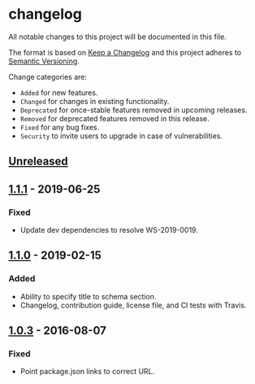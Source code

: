 # changelog

All notable changes to this project will be documented in this file.

The format is based on [Keep a Changelog](http://keepachangelog.com/en/1.0.0/)
and this project adheres to [Semantic Versioning](http://semver.org/spec/v2.0.0.html).

Change categories are:

* `Added` for new features.
* `Changed` for changes in existing functionality.
* `Deprecated` for once-stable features removed in upcoming releases.
* `Removed` for deprecated features removed in this release.
* `Fixed` for any bug fixes.
* `Security` to invite users to upgrade in case of vulnerabilities.

## [Unreleased]

## [1.1.1] - 2019-06-25
### Fixed
- Update dev dependencies to resolve WS-2019-0019.

## [1.1.0] - 2019-02-15
### Added
- Ability to specify title to schema section.
- Changelog, contribution guide, license file, and CI tests with Travis.

## [1.0.3] - 2016-08-07
### Fixed
- Point package.json links to correct URL.

[Unreleased]: https://github.com/saibotsivad/json-schema-to-markdown/compare/v1.1.0...HEAD
[1.1.1]: https://github.com/saibotsivad/json-schema-to-markdown/compare/v1.1.0...v1.1.1
[1.1.0]: https://github.com/saibotsivad/json-schema-to-markdown/compare/v1.0.3...v1.1.0
[1.0.3]: https://github.com/saibotsivad/json-schema-to-markdown/compare/v1.0.2...v1.0.3
